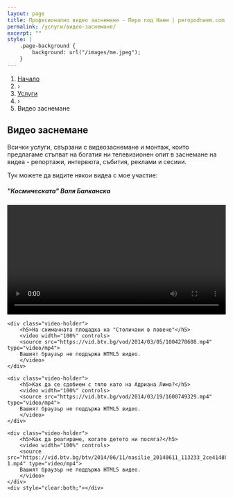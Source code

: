 ```yaml
---
layout: page
title: Професионално видео заснемане - Перо под Наем | peropodnaem.com
permalink: /услуги/видео-заснемане/
excerpt: ""
style: |
    .page-background {
        background: url("/images/me.jpeg");
    }
---
```

<div class="breadcrumbs-holder">
    <ol itemscope itemtype="http://schema.org/BreadcrumbList" class="breadcrumbs">
    <li>
        <a href="http://peropodnaem.com">
            <span>Начало</span></a>
    </li>
    <li classs="bcrumb-spearator"> › </li>
    <li itemprop="itemListElement" itemscope
        itemtype="http://schema.org/ListItem">
        <a itemscope itemtype="http://schema.org/Service"
        itemprop="item" href="http://peropodnaem.com/услуги/">
            <span itemprop="name">Услуги</span></a>
    <meta itemprop="position" content="1"></li>
    <li classs="bcrumb-spearator"> › </li>
    <li itemprop="itemListElement" itemscope
        itemtype="http://schema.org/ListItem">
        <a itemscope itemtype="http://schema.org/Service"
        itemprop="item">
            <span itemprop="name">Видео заснемане</span></a>
        <meta itemprop="position" content="2"></li>
    </ol>
</div>
<div class="clear">


<h2>Видео заснемане</h2>
<p>Всички услуги, свързани с видеозаснемане и монтаж, които предлагаме стъпват на богатия ни телевизионен опит в заснемане на видеа - репортажи, интервюта, събития, реклами и сесиии.</p>
<p>Тук можете да видите някои видеа с мое участие:</p>
<div id="videos">
    <div class="video-holder">
        <h5>"Космическата" Валя Балканска</h5>
        <video width="100%" controls>
        <source src="https://vid.btv.bg/vod/2014/03/04/1758292319.mp4" type="video/mp4">
        Вашият браузър не поддържа HTML5 видео.
        </video>
    </div>

    <div class="video-holder">
        <h5>На снимачната площадка на "Столичани в повече"</h5>
        <video width="100%" controls>
        <source src="https://vid.btv.bg/vod/2014/03/05/1004278608.mp4" type="video/mp4">
        Вашият браузър не поддържа HTML5 видео.
        </video>
    </div>
    
    <div class="video-holder">
        <h5>Как да се сдобием с тяло като на Адриана Лима?</h5>
        <video width="100%" controls>
        <source src="https://vid.btv.bg/vod/2014/03/19/1600749329.mp4" type="video/mp4">
        Вашият браузър не поддържа HTML5 видео.
        </video>
    </div>

    <div class="video-holder">
        <h5>Как да реагираме, когато детето ни посяга?</h5>
        <video width="100%" controls>
        <source src="https://vid.btv.bg/btv/2014/06/11/nasilie_20140611_113233_2ce4148b2f-1.mp4" type="video/mp4">
        Вашият браузър не поддържа HTML5 видео.
        </video>
    </div>
    <div style="clear:both;"></div>
</div>